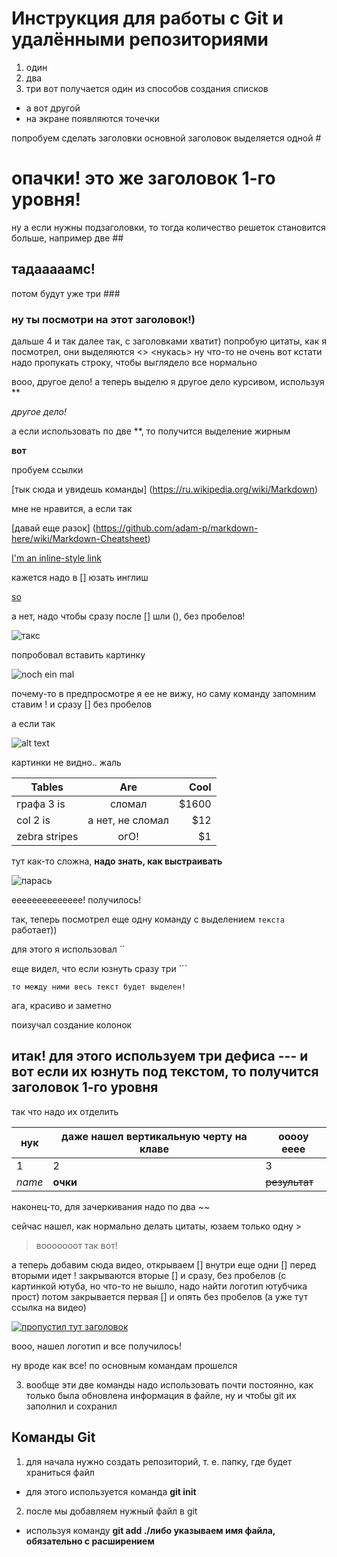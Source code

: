 # Инструкция для работы с Git и удалёнными репозиториями

1. один
2. два
3. три
вот получается один из способов создания списков
* а вот другой
* на экране появляются точечки

попробуем сделать заголовки
 основной заголовок выделяется одной #
 # опачки! это же заголовок 1-го уровня! 
 ну а если нужны подзаголовки, то тогда количество решеток становится больше, например две  ##
 ## тадааааамс!
 потом будут уже три ###
 ### ну ты посмотри на этот заголовок!)
 дальше 4 и так далее
 так, с заголовками хватит)
 попробую цитаты, как я посмотрел, они выделяются <>
 <нукась> ну что-то не очень
вот кстати надо пропукать строку, чтобы выглядело все нормально

вооо, другое дело! а теперь выделю я другое дело курсивом, используя ** 

*другое дело!*

 а если использовать по две **, то получится выделение жирным

 **вот**

пробуем ссылки 

[тык сюда и увидешь команды] (https://ru.wikipedia.org/wiki/Markdown)

мне не нравится, а если так 

[давай еще разок] (https://github.com/adam-p/markdown-here/wiki/Markdown-Cheatsheet)

[I'm an inline-style link](https://www.google.com)

кажется надо в [] юзать инглиш

[so](https://www.google.com)

а нет, надо чтобы сразу после [] шли (), без пробелов!

![такс](https://pikabu.ru/story/ui__486408)

попробовал вставить картинку

![noch ein mal](https://pikabu.ru/story/ui__486408)

почему-то в предпросмотре я ее не вижу, но саму команду запомним ставим ! и сразу [] без пробелов

а если так 

![alt text][logo]

[logo]: https://pikabu.ru/story/ui__486408

картинки не видно.. жаль

| Tables        | Are           | Cool  |
| ------------- |:-------------:| -----:|
| графа 3 is    | сломал | $1600 |
| col 2 is      | а нет, не сломал      |   $12 |
| zebra stripes | огО!      |    $1 |

тут как-то сложна, **надо знать, как выстраивать**

![парась](https://krasivosti.pro/uploads/posts/2021-09/1632394073_6-krasivosti-pro-p-dovolnii-porosenok-zhivotnie-krasivo-foto-6.jpg)

ееееееееееееее! получилось!

так, теперь посмотрел еще одну команду с выделением `текста` работает))

для этого я использовал ``

еще видел, что если юзнуть сразу три ```

``` 
то между ними весь текст будет выделен!
```

ага, красиво и заметно

поизучал создание колонок

итак! для этого используем три дефиса ---
и вот если их юзнуть под текстом, то получится заголовок 1-го уровня
---

так что надо их отделить

нук | даже нашел вертикальную черту на клаве | ооооу ееее
--- | --- | ---
1 | 2 | 3
*name* | **очки** | ~~результат~~


наконец-то, для зачеркивания надо по два ~~

сейчас нашел, как нормально делать цитаты, юзаем только одну >

> вооооооот так вот!

а теперь добавим сюда видео, открываем [] внутри еще одни [] перед вторыми идет ! закрываются вторые [] и сразу, без пробелов (с картинкой ютуба, но что-то не вышло, надо найти логотип ютубчика прост) потом закрывается первая [] и опять без пробелов (а уже тут ссылка на видео)

[![пропустил тут заголовок](https://upload.wikimedia.org/wikipedia/commons/0/09/YouTube_full-color_icon_%282017%29.svg)](https://www.youtube.com/watch?v=FFBTGdEMrQ4)

вооо, нашел логотип и все получилось!

ну вроде как все! по основным командам прошелся


3. вообще эти две команды надо использовать почти постоянно, как только была обновлена информация в файле, ну и чтобы git их заполнил и сохранил

## Команды Git

1. для начала нужно создать репозиторий, т. е. папку, где будет храниться файл

+ для этого используется команда **git init**
 
 2. после мы добавляем нужный файл в git

 + используя команду **git add ./либо указываем имя файла, обязательно с расширением**

 

